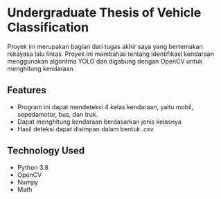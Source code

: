 # Undergraduate Thesis of Vehicle Classification 
Proyek ini merupakan bagian dari tugas akhir saya yang bertemakan rekayasa lalu lintas.
Proyek ini membahas tentang identifikasi kendaraan menggunakan algoritma YOLO dan digabung dengan OpenCV untuk menghitung kendaraan.

## Features
* Program ini dapat mendeteksi 4 kelas kendaraan, yaitu mobil, sepedamotor, bus, dan truk.
* Dapat menghitung kendaraan berdasarkan jenis kelasnya
* Hasil deteksi dapat disimpan dalam bentuk .csv

## Technology Used
* Python 3.8
* OpenCV
* Numpy
* Math
